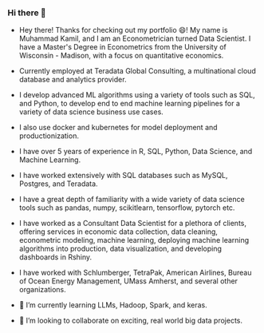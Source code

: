 ### Hi there 👋

<!--
**mkamil918/mkamil918** is a ✨ _special_ ✨ repository because its `README.md` (this file) appears on your GitHub profile.
-->


- Hey there! Thanks for checking out my portfolio 😄! My name is Muhammad Kamil, and I am an Econometrician turned Data Scientist. I have a Master's Degree in Econometrics from the University of Wisconsin - Madison, with a focus on quantitative economics.
- Currently employed at Teradata Global Consulting, a multinational cloud database and analytics provider.
- I develop advanced ML algorithms using a variety of tools such as SQL, and Python, to develop end to end machine learning pipelines for a variety of data science business use cases.
- I also use docker and kubernetes for model deployment and productionization.
- I have over 5 years of experience in R, SQL, Python, Data Science, and Machine Learning.
- I have worked extensively with SQL databases such as MySQL, Postgres, and Teradata.
- I have a great depth of familiarity with a wide variety of data science tools such as  pandas, numpy, scikitlearn, tensorflow, pytorch etc.
- I have worked as a Consultant Data Scientist for a plethora of clients, offering services in economic data collection, data cleaning, econometric modeling, machine learning, deploying machine learning algorithms into production, data visualization, and developing dashboards in Rshiny. 
- I have worked with Schlumberger, TetraPak, American Airlines, Bureau of Ocean Energy Management, UMass Amherst, and several other organizations.
 
- 🌱 I’m currently learning LLMs, Hadoop, Spark, and keras. 
- 👯 I’m looking to collaborate on exciting, real world big data projects.


